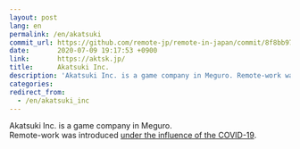 ```yaml
---
layout: post
lang: en
permalink: /en/akatsuki
commit_url: https://github.com/remote-jp/remote-in-japan/commit/8f8bb977c76212ca5cc3c234c43c1602d7fc7a12
date:       2020-07-09 19:17:53 +0900
link:       https://aktsk.jp/
title:      Akatsuki Inc.
description: 'Akatsuki Inc. is a game company in Meguro. Remote-work was introduced under the influence of the COVID-19.'
categories: 
redirect_from:
  - /en/akatsuki_inc
---
```


<p>Akatsuki Inc. is a game company in Meguro.<br />Remote-work was introduced <a href="https://aktsk.jp/press/23893/">under the influence of the COVID-19</a>.</p>
